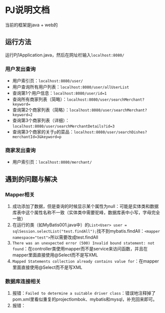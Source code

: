 # PJ说明文档

当前的框架是java + web的

## 运行方法

运行Pj1Application.java，然后在网址栏输入`localhost:8080/`

### 用户发出查询

+ 用户索引页：`localhost:8080/user/`
+ 用户查询所有用户列表：`localhost:8080/user/allUserList`
+ 查询第1个用户信息：`localhost:8080/user/id=1`
+ 查询所有商家列表（简略）：`localhost:8080/user/searchMerchant?keyword=`
+ 查询第2个商家列表（简略）：`localhost:8080/user/searchMerchant?keyword=2`
+ 查询第3个商家列表（详细）：`localhost:8080/user/searchMerchantDetails?id=3`
+ 查询第3个商家的关于`p`的菜品：`localhost:8080/user/searchDishes?merchantId=3&keyword=p`


### 商家发出查询

+ 用户索引页：`localhost:8080/merchant/`


##  遇到的问题与解决

### Mapper相关

1. 成功添加了数据，但是查询的时候显示某个属性为null：可能是实体类和数据库表中这个属性名称不一致（实体类中需要驼峰，数据库表中小写，字母完全一致）
2. 在运行的类（如MyBatis001.java中）的`List<User> user = sqlSession.selectList("test.findAll");`找不到mybatis.findAll：`<mapper namespace="test">`所以需要改成test.findAll
3. `There was an unexpected error (500) Invalid bound statement: not found`：在controller类使用mapper而不是service来访问函数，并且在mapper里面直接使用@Select而不是写XML
4. `Mapped Statements collection already contains value for`：在mapper里面直接使用@Select而不是写XML

### 数据库连接相关

1. 报错：`Failed to determine a suitable driver class`：错误地注释掉了pom.xml里看似重复的projectlombok、mybatis和mysql，补充回来即可。
2. 报错：